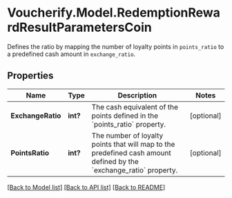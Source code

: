 # Voucherify.Model.RedemptionRewardResultParametersCoin
Defines the ratio by mapping the number of loyalty points in `points_ratio` to a predefined cash amount in `exchange_ratio`.

## Properties

Name | Type | Description | Notes
------------ | ------------- | ------------- | -------------
**ExchangeRatio** | **int?** | The cash equivalent of the points defined in the &#x60;points_ratio&#x60; property. | [optional] 
**PointsRatio** | **int?** | The number of loyalty points that will map to the predefined cash amount defined by the &#x60;exchange_ratio&#x60; property. | [optional] 

[[Back to Model list]](../README.md#documentation-for-models) [[Back to API list]](../README.md#documentation-for-api-endpoints) [[Back to README]](../README.md)

